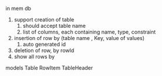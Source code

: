 in mem db 
1. support creation of table 
   1. should accept table name 
   2. list of columns, each containing name, type, constraint
2. insertion of row by (table name , Key, value of values)
   1. auto generated id
3. deletion of row, by rowId
4. show all rows by 

models 
Table
RowItem
TableHeader
